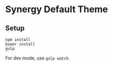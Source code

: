Synergy Default Theme
===

## Setup

```
npm install
bower install
gulp
```

For dev mode, use `gulp watch`.
